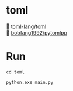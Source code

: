 # toml

📖 [toml-lang/toml](https://github.com/toml-lang/toml/wiki)  
📖 [bobfang1992/pytomlpp](https://github.com/bobfang1992/pytomlpp)  

# Run

```shell
cd toml

python.exe main.py
```
